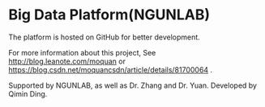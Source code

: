 # Big Data Platform(NGUNLAB)

The platform is hosted on GitHub for better development.

For more information about this project, See http://blog.leanote.com/moquan or https://blog.csdn.net/moquancsdn/article/details/81700064 .

Supported by NGUNLAB, as well as Dr. Zhang and Dr. Yuan. Developed by Qimin Ding.

